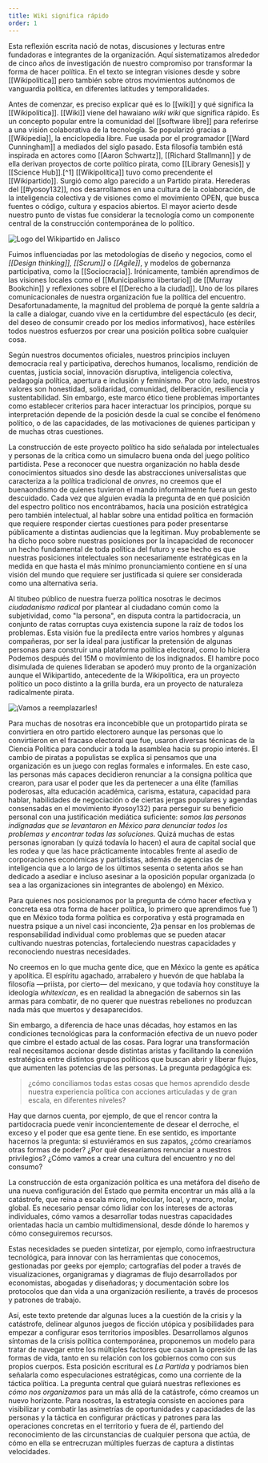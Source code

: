 ```yaml
---
title: Wiki significa rápido
order: 1
---
```


Esta reflexión escrita nació de notas, discusiones y lecturas entre fundadoras e integrantes de la organización. Aquí sistematizamos alrededor de cinco años de investigación de nuestro compromiso por transformar la forma de hacer política. En el texto se integran visiones desde y sobre [[Wikipolítica]] pero también sobre otros movimientos autónomos de vanguardia política, en diferentes latitudes y temporalidades.

Antes de comenzar, es preciso explicar qué es lo [[wiki]] y qué significa la [[Wikipolítica]]. [[Wiki]] viene del hawaiano *wiki wiki* que significa rápido. Es un concepto popular entre la comunidad del [[software libre]] para referirse a una visión colaborativa de la tecnología. Se popularizó gracias a [[Wikipedia]], la enciclopedia libre. Fue usada por el programador [[Ward Cunningham]] a mediados del siglo pasado. Esta filosofía también está inspirada en actores como [[Aaron Schwartz]], [[Richard Stallmann]] y de ella derivan proyectos de corte político pirata, como [[Library Genesis]] y [[Science Hub]].[^1] [[Wikipolítica]] tuvo como precendente el [[Wikipartido]]. Surgió como algo parecido a un Partido pirata. Herederas del [[#yosoy132]], nos desarrollamos en una cultura de la colaboración, de la inteligencia colectiva y de visiones como el movimiento OPEN, que busca fuentes o código, cultura y espacios abiertos. El mayor acierto desde nuestro punto de vistas fue considerar la tecnología como un componente central de la construcción contemporánea de lo político.

![Logo del Wikipartido en Jalisco](../images/wikipartido.png)

Fuimos influenciadas por las metodologías de diseño y negocios, como el *[[Design thinking]], [[Scrum]]* o *[[Agile]]*, y modelos de gobernanza participativa, como la [[Sociocracia]]. Irónicamente, también aprendimos de las visiones locales como el [[Municipalismo libertario]] de [[Murray Bookchin]] y reflexiones sobre el [[Derecho a la ciudad]]. Uno de los pilares comunicacionales de nuestra organización fue la política del encuentro. Desafortunadamente, la magnitud del problema de porqué la gente saldría a la calle a dialogar, cuando vive en la certidumbre del espectáculo (es decir, del deseo de consumir creado por los medios informativos), hace estériles todos nuestros esfuerzos por crear una posición política sobre cualquier cosa.

Según nuestros documentos oficiales, nuestros principios incluyen democracia real y participativa, derechos humanos, localismo, rendición de cuentas, justicia social, innovación disruptiva, inteligencia colectiva, pedagogía política, apertura e inclusión y feminismo. Por otro lado, nuestros valores son honestidad, solidaridad, comunidad, deliberación, resiliencia y sustentabilidad. Sin embargo, este marco ético tiene problemas importantes como establecer criterios para hacer interactuar los principios, porque su interpretación depende de la posición desde la cual se concibe el fenómeno político, o de las capacidades, de las motivaciones de quienes participan y de muchas otras cuestiones.

La construcción de este proyecto político ha sido señalada por intelectuales y personas de la crítica como un simulacro buena onda del juego político partidista. Pese a reconocer que nuestra organización no habla desde conocimientos situados sino desde las abstracciones universalistas que caracteriza a la política tradicional de _onvres_, no creemos que el buenaondismo de quienes tuvieron el mando informalmente fuera un gesto descuidado. Cada vez que alguien evadía la pregunta de en qué posición del espectro político nos encontrábamos, hacía una posición estratégica pero también intelectual, al hablar sobre una entidad política en formación que requiere responder ciertas cuestiones para poder presentarse públicamente a distintas audiencias que la legitiman. Muy probablemente se ha dicho poco sobre nuestras posiciones por la incapacidad de reconocer un hecho fundamental de toda política del futuro y ese hecho es que nuestras posiciones intelectuales son necesariamente estratégicas en la medida en que hasta el más mínimo pronunciamiento contiene en sí una visión del mundo que requiere ser justificada si quiere ser considerada como una alternativa seria.

Al titubeo público de nuestra fuerza política nosotras le decimos _ciudadanismo radical_ por plantear al ciudadano común como la subjetividad, como "la persona", en disputa contra la partidocracia, un conjunto de ratas corruptas cuya existencia supone la raíz de todos los problemas. Esta visión fue la predilecta entre varios hombres y algunas compañeras, por ser la ideal para justificar la pretensión de algunas personas para construir una plataforma política electoral, como lo hiciera Podemos después del 15M o movimiento de los indignados. El hambre poco disimulada de quienes lideraban se apoderó muy pronto de la organización aunque el Wikipartido, antecedente de la Wikipolítica, era un proyecto político un poco distinto a la grilla burda, era un proyecto de naturaleza radicalmente pirata.

![¡Vamos a reemplazarles!](../images/reemplazarles.jpg)

Para muchas de nosotras era inconcebible que un protopartido pirata se convirtiera en otro partido electorero aunque las personas que lo convirtieron en el fracaso electoral que fue, usaron diversas técnicas de la Ciencia Política para conducir a toda la asamblea hacia su propio interés. El cambio de piratas a populistas se explica si pensamos que una organización es un juego con reglas formales e informales. En este caso, las personas más capaces decidieron renunciar a la consigna política que crearon, para usar el poder que les da pertenecer a una élite (familias poderosas, alta educación académica, carisma, estatura, capacidad para hablar, habilidades de negociación o de ciertas jergas populares y agendas consensadas en el movimiento #yosoy132) para perseguir su beneficio personal con una justificación mediática suficiente: _somos las personas indignadas que se levantaron en México para denunciar todos los problemas y encontrar todas las soluciones._ Quizá muchas de estas personas ignoraban (y quizá todavía lo hacen) el aura de capital social que les rodea y que las hace prácticamente intocables frente al asedio de corporaciones económicas y partidistas, además de agencias de inteligencia que a lo largo de los últimos sesenta o setenta años se han dedicado a asediar e incluso asesinar a la oposición popular organizada (o sea a las organizaciones sin integrantes de abolengo) en México.

Para quienes nos posicionamos por la pregunta de cómo hacer efectiva y concreta esa otra forma de hacer política, lo primero que aprendimos fue 1) que en México toda forma política es corporativa y está programada en nuestra psique a un nivel casi inconciente, 2)a pensar en los problemas de responsabilidad individual como problemas que se pueden atacar cultivando nuestras potencias, fortaleciendo nuestras capacidades y reconociendo nuestras necesidades.

No creemos en lo que mucha gente dice, que en México la gente es apática y apolítica. El espíritu agachado, arrabalero y huevón de que hablaba la filosofía —priísta, por cierto— del mexicano, y que todavía hoy constituye la ideología _whitexican_, es en realidad la abnegación de sabernos sin las armas para combatir, de no querer que nuestras rebeliones no produzcan nada más que muertos y desaparecidos.

Sin embargo, a diferencia de hace unas décadas, hoy estamos en las condiciones tecnológicas para la conformación efectiva de un nuevo poder que cimbre el estado actual de las cosas. Para lograr una transformación real necesitamos accionar desde distintas aristas y facilitando la conexión estratégica entre distintos grupos políticos que buscan abrir y liberar flujos, que aumenten las potencias de las personas. La pregunta pedagógica es:

> ¿cómo conciliamos todas estas cosas que hemos aprendido desde nuestra experiencia política con acciones articuladas y de gran escala, en diferentes niveles?

Hay que darnos cuenta, por ejemplo, de que el rencor contra la partidocracia puede venir inconcientemente de desear el derroche, el exceso y el poder que esa gente tiene. En ese sentido, es importante hacernos la pregunta: si estuviéramos en sus zapatos, ¿cómo crearíamos otras formas de poder? ¿Por qué desearíamos renunciar a nuestros privilegios? ¿Cómo vamos a crear una cultura del encuentro y no del consumo?

La construcción de esta organización política es una metáfora del diseño de una nueva configuración del Estado que permita encontrar un más allá a la catástrofe, que reina a escala micro, molecular, local, y macro, molar, global. Es necesario pensar cómo lidiar con los intereses de actoras individuales, cómo vamos a desarrollar todas nuestras capacidades orientadas hacia un cambio multidimensional, desde dónde lo haremos y cómo conseguiremos recursos.

Estas necesidades se pueden sintetizar, por ejemplo, como infraestructura tecnológica, para innovar con las herramientas que conocemos, gestionadas por geeks por ejemplo; cartografías del poder a través de visualizaciones, organigramas y diagramas de flujo desarrollados por economistas, abogadas y diseñadoras; y documentación sobre los protocolos que dan vida a una organización resiliente, a través de procesos y patrones de trabajo.

Así, este texto pretende dar algunas luces a la cuestión de la crisis y la catástrofe, delinear algunos juegos de ficción utópica y posibilidades para empezar a configurar esos territorios imposibles. Desarrollamos algunos síntomas de la crisis política contemporánea, proponemos un modelo para tratar de navegar entre los múltiples factores que causan la opresión de las formas de vida, tanto en su relación con los gobiernos como con sus propios cuerpos. Esta posición escritural es _La Partida_ y podríamos bien señalarla como especulaciones estratégicas, como una corriente de la táctica política. La pregunta central que guiará nuestras reflexiones es _cómo nos organizamos_ para un más allá de la catástrofe, cómo creamos un nuevo horizonte. Para nosotras, la estrategia consiste en acciones para visibilizar y combatir las asimetrías de oportunidades y capacidades de las personas y la táctica en configurar prácticas y patrones para las operaciones concretas en el territorio y fuera de él, partiendo del reconocimiento de las circunstancias de cualquier persona que actúa, de cómo en ella se entrecruzan múltiples fuerzas de captura a distintas velocidades.

